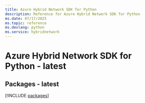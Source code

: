 ```yaml
---
title: Azure Hybrid Network SDK for Python
description: Reference for Azure Hybrid Network SDK for Python
ms.date: 07/17/2025
ms.topic: reference
ms.devlang: python
ms.service: hybridnetwork
---
```

# Azure Hybrid Network SDK for Python - latest
## Packages - latest
[!INCLUDE [packages](hybrid-network-index.md)]
